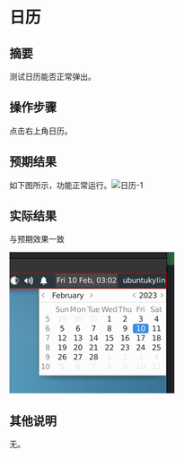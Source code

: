 # 日历

## 摘要

测试日历能否正常弹出。

## 操作步骤

点击右上角日历。

## 预期结果

如下图所示，功能正常运行。![日历-1](./img/日历-1.png)

## 实际结果

与预期效果一致

![日历-2](./img/日历-2.png)

## 其他说明

无。
